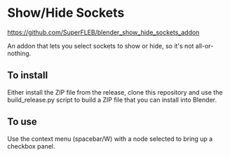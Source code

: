 # Show/Hide Sockets

https://github.com/SuperFLEB/blender_show_hide_sockets_addon

An addon that lets you select sockets to show or hide, so it's not all-or-nothing.

## To install

Either install the ZIP file from the release, clone this repository and use the
build_release.py script to build a ZIP file that you can install into Blender.

## To use

Use the context menu (spacebar/W) with a node selected to bring up a checkbox panel.
